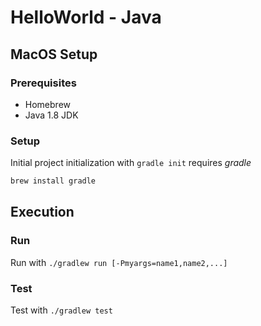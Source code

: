 
# HelloWorld - Java

## MacOS Setup

### Prerequisites

+ Homebrew
+ Java 1.8 JDK

### Setup

Initial project initialization with `gradle init` requires _gradle_

```bash
brew install gradle
```

## Execution

### Run

Run with `./gradlew run [-Pmyargs=name1,name2,...]`

### Test

Test with `./gradlew test`